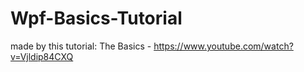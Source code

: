 # Wpf-Basics-Tutorial

made by this tutorial:
The Basics - https://www.youtube.com/watch?v=Vjldip84CXQ
